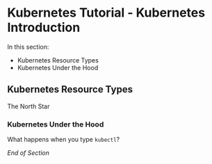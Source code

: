 # Kubernetes Tutorial - Kubernetes Introduction



In this section:
* Kubernetes Resource Types
* Kubernetes Under the Hood

## Kubernetes Resource Types

The North Star

### Kubernetes Under the Hood

What happens when you type `kubectl`?

_End of Section_
